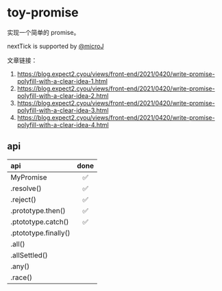 # toy-promise

实现一个简单的 promise。

nextTick is supported by [@microJ](https://github.com/microJ/nextTick)

文章链接：

1. https://blog.expect2.cyou/views/front-end/2021/0420/write-promise-polyfill-with-a-clear-idea-1.html
2. https://blog.expect2.cyou/views/front-end/2021/0420/write-promise-polyfill-with-a-clear-idea-2.html
3. https://blog.expect2.cyou/views/front-end/2021/0420/write-promise-polyfill-with-a-clear-idea-3.html
4. https://blog.expect2.cyou/views/front-end/2021/0420/write-promise-polyfill-with-a-clear-idea-4.html

## api

| api                  | done |
| :------------------- | :--: |
| MyPromise            |  ✅  |
| .resolve()           |  ✅  |
| .reject()            |  ✅  |
| .prototype.then()    |  ✅  |
| .ptototype.catch()   |  ✅  |
| .ptototype.finally() |      |
| .all()               |      |
| .allSettled()        |      |
| .any()               |      |
| .race()              |      |
